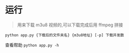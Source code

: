 # 运行

> 用来下载 m3u8 视频的,可以下载完成后用 ffmpeg 拼接

`python app.py {下载后的文件夹名} {m3u8地址} [-p] 下载并发数`

查看帮助
`python app.py -h`
